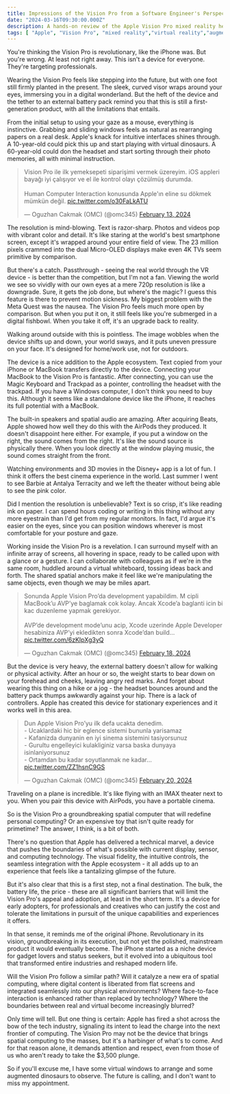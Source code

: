 ```yaml
---
title: Impressions of the Vision Pro from a Software Engineer's Perspective
date: "2024-03-16T09:30:00.000Z"
description: A hands-on review of the Apple Vision Pro mixed reality headset from a developer's point of view
tags: [ "Apple", "Vision Pro", "mixed reality","virtual reality","augmented reality","spatial computing"]
---
```


You're thinking the Vision Pro is revolutionary, like the iPhone was. But you're wrong. At least not right away. This isn't a device for everyone. They're targeting professionals.

Wearing the Vision Pro feels like stepping into the future, but with one foot still firmly planted in the present. The sleek, curved visor wraps around your eyes, immersing you in a digital wonderland. But the heft of the device and the tether to an external battery pack remind you that this is still a first-generation product, with all the limitations that entails.

From the initial setup to using your gaze as a mouse, everything is instinctive. Grabbing and sliding windows feels as natural as rearranging papers on a real desk. Apple's knack for intuitive interfaces shines through. A 10-year-old could pick this up and start playing with virtual dinosaurs. A 60-year-old could don the headset and start sorting through their photo memories, all with minimal instruction.

<blockquote class="twitter-tweet" data-media-max-width="560"><p lang="tr" dir="ltr">Vision Pro ile ilk yemeksepeti siparişimi vermek üzereyim. iOS appleri bayağı iyi çalışıyor ve el ile kontrol olayı çözülmüş durumda. <br><br>Human Computer Interaction konusunda Apple&#39;ın eline su dökmek mümkün değil. <a href="https://t.co/o30FaLkATU">pic.twitter.com/o30FaLkATU</a></p>&mdash; Oguzhan Cakmak (OMC) (@omc345) <a href="https://twitter.com/omc345/status/1757401167900925960?ref_src=twsrc%5Etfw">February 13, 2024</a></blockquote> <script async src="https://platform.twitter.com/widgets.js" charset="utf-8"></script>

The resolution is mind-blowing. Text is razor-sharp. Photos and videos pop with vibrant color and detail. It's like staring at the world's best smartphone screen, except it's wrapped around your entire field of view. The 23 million pixels crammed into the dual Micro-OLED displays make even 4K TVs seem primitive by comparison.

But there's a catch. Passthrough - seeing the real world through the VR device - is better than the competition, but I'm not a fan. Viewing the world we see so vividly with our own eyes at a mere 720p resolution is like a downgrade. Sure, it gets the job done, but where's the magic? I guess this feature is there to prevent motion sickness. My biggest problem with the Meta Quest was the nausea. The Vision Pro feels much more open by comparison. But when you put it on, it still feels like you're submerged in a digital fishbowl. When you take it off, it's an upgrade back to reality.

Walking around outside with this is pointless. The image wobbles when the device shifts up and down, your world sways, and it puts uneven pressure on your face. It's designed for home/work use, not for outdoors.

The device is a nice addition to the Apple ecosystem. Text copied from your iPhone or MacBook transfers directly to the device. Connecting your MacBook to the Vision Pro is fantastic. After connecting, you can use the Magic Keyboard and Trackpad as a pointer, controlling the headset with the trackpad. If you have a Windows computer, I don't think you need to buy this. Although it seems like a standalone device like the iPhone, it reaches its full potential with a MacBook.

The built-in speakers and spatial audio are amazing. After acquiring Beats, Apple showed how well they do this with the AirPods they produced. It doesn't disappoint here either. For example, if you put a window on the right, the sound comes from the right. It's like the sound source is physically there. When you look directly at the window playing music, the sound comes straight from the front.

Watching environments and 3D movies in the Disney+ app is a lot of fun. I think it offers the best cinema experience in the world. Last summer I went to see Barbie at Antalya Terracity and we left the theater without being able to see the pink color.

Did I mention the resolution is unbelievable? Text is so crisp, it's like reading ink on paper. I can spend hours coding or writing in this thing without any more eyestrain than I'd get from my regular monitors. In fact, I'd argue it's easier on the eyes, since you can position windows wherever is most comfortable for your posture and gaze.

Working inside the Vision Pro is a revelation. I can surround myself with an infinite array of screens, all hovering in space, ready to be called upon with a glance or a gesture. I can collaborate with colleagues as if we're in the same room, huddled around a virtual whiteboard, tossing ideas back and forth. The shared spatial anchors make it feel like we're manipulating the same objects, even though we may be miles apart. 

<blockquote class="twitter-tweet" data-media-max-width="560"><p lang="tr" dir="ltr">Sonunda Apple Vision Pro’da development yapabildim. M cipli MacBook’u AVP’ye baglamak cok kolay. Ancak Xcode’a baglanti icin bi kac duzenleme yapmak gerekiyor.<br><br>AVP’de development mode’unu acip, Xcode uzerinde Apple Developer hesabiniza AVP’yi ekledikten sonra Xcode’dan build… <a href="https://t.co/6zKIpXg3yQ">pic.twitter.com/6zKIpXg3yQ</a></p>&mdash; Oguzhan Cakmak (OMC) (@omc345) <a href="https://twitter.com/omc345/status/1759191945895694577?ref_src=twsrc%5Etfw">February 18, 2024</a></blockquote> <script async src="https://platform.twitter.com/widgets.js" charset="utf-8"></script>


But the device is very heavy, the external battery doesn't allow for walking or physical activity. After an hour or so, the weight starts to bear down on your forehead and cheeks, leaving angry red marks. And forget about wearing this thing on a hike or a jog - the headset bounces around and the battery pack thumps awkwardly against your hip.
There is a lack of controllers. Apple has created this device for stationary experiences and it works well in this area.

<blockquote class="twitter-tweet" data-media-max-width="560"><p lang="tr" dir="ltr">Dun Apple Vision Pro’yu ilk defa ucakta denedim. <br>- Ucaklardaki hic bir eglence sistemi bununla yarisamaz<br>- Kafanizda dunyanin en iyi sinema sistemini tasiyorsunuz<br>- Gurultu engelleyici kulakliginiz varsa baska dunyaya isinlaniyorsunuz<br>- Ortamdan bu kadar soyutlanmak ne kadar… <a href="https://t.co/ZZ1hsnC9GS">pic.twitter.com/ZZ1hsnC9GS</a></p>&mdash; Oguzhan Cakmak (OMC) (@omc345) <a href="https://twitter.com/omc345/status/1759826959738028521?ref_src=twsrc%5Etfw">February 20, 2024</a></blockquote> <script async src="https://platform.twitter.com/widgets.js" charset="utf-8"></script>

Traveling on a plane is incredible. It's like flying with an IMAX theater next to you. When you pair this device with AirPods, you have a portable cinema.

So is the Vision Pro a groundbreaking spatial computer that will redefine personal computing? Or an expensive toy that isn't quite ready for primetime? The answer, I think, is a bit of both.

There's no question that Apple has delivered a technical marvel, a device that pushes the boundaries of what's possible with current display, sensor, and computing technology. The visual fidelity, the intuitive controls, the seamless integration with the Apple ecosystem - it all adds up to an experience that feels like a tantalizing glimpse of the future.

But it's also clear that this is a first step, not a final destination. The bulk, the battery life, the price - these are all significant barriers that will limit the Vision Pro's appeal and adoption, at least in the short term. It's a device for early adopters, for professionals and creatives who can justify the cost and tolerate the limitations in pursuit of the unique capabilities and experiences it offers.

In that sense, it reminds me of the original iPhone. Revolutionary in its vision, groundbreaking in its execution, but not yet the polished, mainstream product it would eventually become. The iPhone started as a niche device for gadget lovers and status seekers, but it evolved into a ubiquitous tool that transformed entire industries and reshaped modern life.

Will the Vision Pro follow a similar path? Will it catalyze a new era of spatial computing, where digital content is liberated from flat screens and integrated seamlessly into our physical environments? Where face-to-face interaction is enhanced rather than replaced by technology? Where the boundaries between real and virtual become increasingly blurred?

Only time will tell. But one thing is certain: Apple has fired a shot across the bow of the tech industry, signaling its intent to lead the charge into the next frontier of computing. The Vision Pro may not be the device that brings spatial computing to the masses, but it's a harbinger of what's to come. And for that reason alone, it demands attention and respect, even from those of us who aren't ready to take the $3,500 plunge.

So if you'll excuse me, I have some virtual windows to arrange and some augmented dinosaurs to observe. The future is calling, and I don't want to miss my appointment.